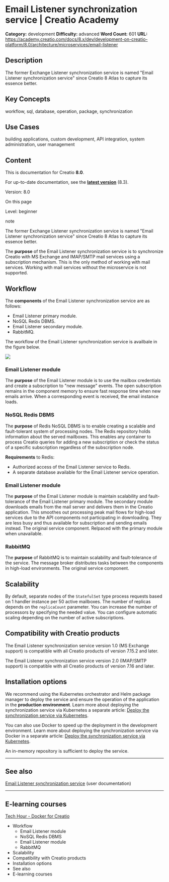 # Email Listener synchronization service | Creatio Academy

**Category:** development **Difficulty:** advanced **Word Count:** 601 **URL:**
https://academy.creatio.com/docs/8.x/dev/development-on-creatio-platform/8.0/architecture/microservices/email-listener

## Description

The former Exchange Listener synchronization service is named "Email Listener
synchronization service" since Creatio 8 Atlas to capture its essence better.

## Key Concepts

workflow, sql, database, operation, package, synchronization

## Use Cases

building applications, custom development, API integration, system
administration, user management

## Content

This is documentation for Creatio **8.0**.

For up-to-date documentation, see the
**[latest version](/docs/8.x/dev/development-on-creatio-platform/architecture/microservices/email-listener)**
(8.3).

Version: 8.0

On this page

Level: beginner

note

The former Exchange Listener synchronization service is named "Email Listener
synchronization service" since Creatio 8 Atlas to capture its essence better.

The **purpose** of the Email Listener synchronization service is to synchronize
Creatio with MS Exchange and IMAP/SMTP mail services using a subscription
mechanism. This is the only method of working with mail services. Working with
mail services without the microservice is not supported.

## Workflow​

The **components** of the Email Listener synchronization service are as follows:

- Email Listener primary module.
- NoSQL Redis DBMS.
- Email Listener secondary module.
- RabbitMQ.

The workflow of the Email Listener synchronization service is availbale in the
figure below.

![](https://academy.creatio.com/sites/default/files/pictures/SchemyBezOU_EN/8.0/BezOU+EL.png)

### Email Listener module​

The **purpose** of the Email Listener module is to use the mailbox credentials
and create a subscription to "new message" events. The open subscription remains
in the component memory to ensure fast response time when new emails arrive.
When a corresponding event is received, the email instance loads.

### NoSQL Redis DBMS​

The **purpose** of Redis NoSQL DBMS is to enable creating a scalable and
fault-tolerant system of processing nodes. The Redis repository holds
information about the served mailboxes. This enables any container to process
Creatio queries for adding a new subscription or check the status of a specific
subscription regardless of the subscription node.

**Requirements** to Redis:

- Authorized access of the Email Listener service to Redis.
- A separate database available for the Email Listener service operation.

### Email Listener module​

The **purpose** of the Email Listener module is maintain scalability and
fault-tolerance of the Email Listener primary module. The secondary module
downloads emails from the mail server and delivers them in the Creatio
application. This smoothes out processing peak mail flows for high-load services
due to the API components not participating in downloading. They are less busy
and thus available for subscription and sending emails instead. The original
service component. Relpaced with the primary module when unavailable.

### RabbitMQ​

The **purpose** of RabbitMQ is to maintain scalability and fault-tolerance of
the service. The message broker distributes tasks between the components in
high-load environments. The original service component.

## Scalability​

By default, separate nodes of the `StatefulSet` type process requests based on 1
handler instance per 50 active mailboxes. The number of replicas depends on the
`replicaCount` parameter. You can increase the number of processors by
specifying the needed value. You can configure automatic scaling depending on
the number of active subscriptions.

## Compatibility with Creatio products​

The Email Listener synchronization service version 1.0 (MS Exchange support) is
compatible with all Creatio products of version 7.15.2 and later.

The Email Listener synchronization service version 2.0 (IMAP/SMTP support) is
compatible with all Creatio products of version 7.16 and later.

## Installation options​

We recommend using the Kubernetes orchestrator and Helm package manager to
deploy the service and ensure the operation of the application in the
**production environment**. Learn more about deploying the synchronization
service via Kubernetes a separate article:
[Deploy the synchronization service via Kubernetes](https://academy.creatio.com/documents?ver=8.0&id=2093&anchor=title-2111-2).

You can also use Docker to speed up the deployment in the development
environment. Learn more about deploying the synchronization service via Docker
in a separate article:
[Deploy the synchronization service via Kubernetes](https://academy.creatio.com/documents?ver=8.0&id=2094&anchor=title-2111-4).

An in-memory repository is sufficient to deploy the service.

---

## See also​

[Email Listener synchronization service](https://academy.creatio.com/documents?ver=8.0&id=2074)
(user documentation)

---

## E-learning courses​

[Tech Hour - Docker for Creatio](https://www.youtube.com/watch?v=cwTI8pIa_5g)

- Workflow
  - Email Listener module
  - NoSQL Redis DBMS
  - Email Listener module
  - RabbitMQ
- Scalability
- Compatibility with Creatio products
- Installation options
- See also
- E-learning courses
